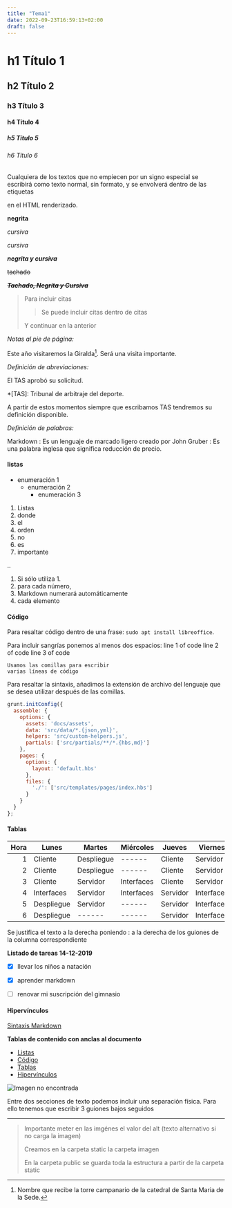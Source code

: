 ```yaml
---
title: "Tema1"
date: 2022-09-23T16:59:13+02:00
draft: false
---
```


# h1 Título 1
## h2 Título 2
### h3 Título 3
#### h4 Título 4
##### h5 Título 5
###### h6 Título 6

<!--
comentario
-->

Cualquiera de los textos que no empiecen por un signo especial se escribirá como texto normal, sin formato, y se envolverá dentro de las etiquetas <p></p> en el HTML renderizado.

**negrita**

_cursiva_

*cursiva*

*****negrita y cursiva*****

~~tachado~~

~~***Tachado, Negrita y Cursiva***~~

> Para incluir citas 
>
>> Se puede incluir citas dentro de citas
> 
> Y continuar en la anterior

*Notas al pie de página:*

Este año visitaremos la Giralda[^1]. Será una visita importante.

*Definición de abreviaciones:*

El TAS aprobó su solicitud.

*[TAS]: Tribunal de arbitraje del deporte.

A partir de estos momentos siempre que escribamos TAS tendremos su definición disponible.

*Definición de palabras:*

Markdown
: Es un lenguaje de marcado ligero creado por John Gruber
: Es una palabra inglesa que significa reducción de precio.

#### **listas**


* enumeración 1
    - enumeración 2
        + enumeración 3

1. Listas
4. donde
2. el
12. orden
8. no
99. es
21. importante

..

1. Si sólo utiliza 1. 
1. para cada número, 
1. Markdown numerará automáticamente 
1. cada elemento

#### **Código**

Para resaltar código dentro de una frase: `sudo apt install libreoffice`.

Para incluir sangrías ponemos al menos dos espacios:
    line 1 of code
    line 2 of code
    line 3 of code


``` 
Usamos las comillas para escribir 
varias líneas de código
```

Para resaltar la sintaxis, añadimos la extensión de archivo del lenguaje que se desea utilizar después de las comillas.

```js
grunt.initConfig({
  assemble: {
    options: {
      assets: 'docs/assets',
      data: 'src/data/*.{json,yml}',
      helpers: 'src/custom-helpers.js',
      partials: ['src/partials/**/*.{hbs,md}']
    },
    pages: {
      options: {
        layout: 'default.hbs'
      },
      files: {
        './': ['src/templates/pages/index.hbs']
      }
    }
  }
};
```



#### **Tablas**

| Hora | Lunes | Martes | Miércoles | Jueves | Viernes|
| ------: | ------ | ------ | ------ | ------ | ------ | 
| 1 | Cliente | Despliegue | ------ | Cliente | Servidor | 
| 2 | Cliente | Despliegue | ------ | Cliente | Servidor | 
| 3 | Cliente | Servidor | Interfaces | Cliente | Servidor | 
| 4 | Interfaces | Servidor | Interfaces | Servidor | Interfaces | 
| 5 | Despliegue | Servidor | ------ | Servidor | Interfaces | 
| 6 | Despliegue | ------ | ------ | Servidor | Interfaces | 

Se justifica el texto a la derecha poniendo : a la derecha de los guiones de la columna correspondiente

**Listado de tareas 14-12-2019**

- [X] llevar los niños a natación
- [X] aprender markdown
- [ ] renovar mi suscripción del gimnasio


#### **Hipervínculos**

[Sintaxis Markdown](https://geekland.eu/aprender-markdown-en-minutos/ "Se puede añadir un globo con info de ayuda")


**Tablas de contenido con anclas al documento**

- [Listas](#Listas)
- [Código](#Código)
- [Tablas](#Tablas)
- [Hipervínculos](#Hipervínculos)


![Imagen no encontrada](/imagen/img1.jpeg "título opcional")

Entre dos secciones de texto podemos incluir una separación física. Para ello tenemos que escribir 3 guiones bajos seguidos 

___

> Importante meter en las imgénes el valor del alt (texto alternativo si no carga la imagen)
>
> Creamos en la carpeta static la carpeta imagen
>
> En la carpeta public se guarda toda la estructura a partir de la carpeta static





[^1]: Nombre que recibe la torre campanario de la catedral de Santa Maria de la Sede.